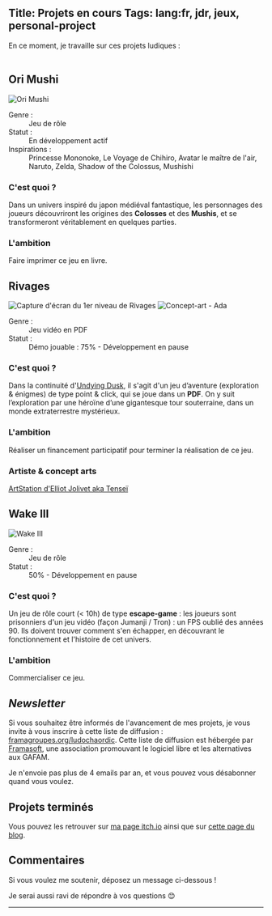 Title: Projets en cours
Tags: lang:fr, jdr, jeux, personal-project
---

<!-- TODO : logo Studio Ludochaordic -->

En ce moment, je travaille sur ces projets ludiques :
<br><br>

<div class="uk-grid">
  <section class="uk-width-1-1 uk-width-small-1-2 uk-width-medium-1-3">
    <h2 class="uk-text-bold uk-text-primary" id="ori-mushi">Ori Mushi</h2>
    <img class="uk-align-center" src="images/2025/01/OriMushi.png" alt="Ori Mushi">
    <div class="uk-thumbnail-caption">
      <dl class="uk-description-list-list">
        <dt>Genre :</dt><dd>Jeu de rôle</dd>
        <dt>Statut :</dt><dd>En développement actif</dd>
        <dt>Inspirations :</dt><dd>Princesse Mononoke, Le Voyage de Chihiro, Avatar le maître de l'air, Naruto, Zelda, Shadow of the Colossus, Mushishi</dd>
      </dl>
      <h3>C'est quoi ?</h3>
        <p>
        Dans un univers inspiré du japon médiéval fantastique,
        les personnages des joueurs découvriront les origines des <b>Colosses</b> et des <b>Mushis</b>,
        et se transformeront véritablement en quelques parties.
        </p>
      <h3>L'ambition</h3>
        <p>Faire imprimer ce jeu en livre.</p>
    </div>
  </section>
  <section class="uk-width-1-1 uk-width-small-1-2 uk-width-medium-1-3">
    <h2 class="uk-text-bold uk-text-primary" id="rivages">Rivages</h2>
    <img class="uk-align-center" src="images/2025/01/Rivages-level01.jpg" alt="Capture d'écran du 1er niveau de Rivages">
    <img class="uk-align-center" src="images/2025/01/Rivages-concept-art-Ada.jpg" alt="Concept-art - Ada">
    <div class="uk-thumbnail-caption">
      <dl class="uk-description-list-list">
        <dt>Genre :</dt><dd>Jeu vidéo en PDF</dd>
        <dt>Statut :</dt><dd>Démo jouable : 75% - Développement en pause</dd>
      </dl>
      <h3>C'est quoi ?</h3>
        <p>
        Dans la continuité d'<a href="https://lucas-c.itch.io/undying-dusk">Undying Dusk</a>,
        il s'agit d'un jeu d’aventure (exploration & énigmes) de type point & click, qui se joue dans un <b>PDF</b>.
        On y suit l’exploration par une héroïne d’une gigantesque tour souterraine, dans un monde extraterrestre mystérieux.
        </p>
      <h3>L'ambition</h3>
        <p>Réaliser un financement participatif pour terminer la réalisation de ce jeu.</p>
      <h3>Artiste & concept arts</h3>
        <a href="https://www.artstation.com/artwork/yD1RaQ">ArtStation d'Elliot Jolivet aka Tenseï</a>
    </div>
  </section>
  <section class="uk-width-1-1 uk-width-small-1-2 uk-width-medium-1-3">
    <h2 class="uk-text-bold uk-text-primary" id="wake-iii">Wake III</h2>
    <img class="uk-align-center" src="images/2025/01/wakeIII-tmp-cover.jpg" alt="Wake III">
    <div class="uk-thumbnail-caption">
      <dl class="uk-description-list-list">
        <dt>Genre :</dt><dd>Jeu de rôle</dd>
        <dt>Statut :</dt><dd>50% - Développement en pause</dd>
      </dl>
      <h3>C'est quoi ?</h3>
        <p>
        Un jeu de rôle court (< 10h) de type <b>escape-game</b> :
        les joueurs sont prisonniers d'un jeu vidéo (façon Jumanji / Tron) : un FPS oublié des années 90.
        Ils doivent trouver comment s'en échapper, en découvrant le fonctionnement et l'histoire de cet univers.
        </p>
      <h3>L'ambition</h3>
        <p>Commercialiser ce jeu.</p>
    </div>
  </section>
</div>

## _Newsletter_
Si vous souhaitez être informés de l'avancement de mes projets,
je vous invite à vous inscrire à cette liste de diffusion : [framagroupes.org/ludochaordic](https://framagroupes.org/sympa/subscribe/ludochaordic).
Cette liste de diffusion est hébergée par [Framasoft](https://framasoft.org/fr/#h-prez),
une association promouvant le logiciel libre et les alternatives aux GAFAM.

Je n'envoie pas plus de 4 emails par an,
et vous pouvez vous désabonner quand vous voulez.

## Projets terminés
Vous pouvez les retrouver sur [ma page itch.io](https://lucas-c.itch.io/)
ainsi que sur [cette page du blog](pages/jeux-de-role.html).

## Commentaires
Si vous voulez me soutenir, déposez un message ci-dessous !

Je serai aussi ravi de répondre à vos questions 😊

---

<style>
article .uk-grid h2 { text-align: center; }
article .uk-grid dt { margin-top: .5rem; }
article .uk-article-content > h2 { margin-top: 3rem; }
</style>
